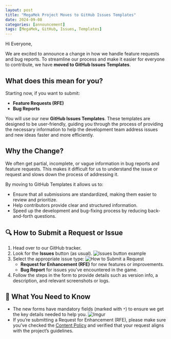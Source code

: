 ```yaml
---
layout: post
title: "MegaMek Project Moves to GitHub Issues Templates"
date: 2024-09-08
categories: [announcement]
tags: [MegaMek, GitHub, Issues, Templates]
---
```


Hi Everyone,

We are excited to announce a change in how we handle feature requests and bug reports. To streamline our process and make it easier for everyone to contribute, we have **moved to GitHub Issues Templates**.

## What does this mean for you?

Starting now, if you want to submit:

- **Feature Requests (RFE)**
- **Bug Reports**

You will use our new **GitHub Issues Templates**. These templates are designed to be user-friendly, guiding you through the process of providing the necessary information to help the development team address issues and new ideas faster and more efficiently.

## Why the Change?

We often get partial, incomplete, or vague information in bug reports and feature requests. This makes it difficult for us to understand the issue or request and slows down the process of addressing it.

By moving to GitHub Templates it allows us to:

- Ensure that all submissions are standardized, making them easier to review and prioritize.
- Help contributors provide clear and structured information.
- Speed up the development and bug-fixing process by reducing back-and-forth questions.

## 🔍 How to Submit a Request or Issue

1. Head over to our GitHub tracker.
2. Look for the **Issues** button (as usual).
   ![Issues button example](https://i.imgur.com/ccVxKja.png)
3. Select the appropriate issue type:
   ![How to Submit a Request](https://i.imgur.com/nM2yUmZ.png)
    - **Request for Enhancement (RFE)** for new features or improvements.
    - **Bug Report** for issues you’ve encountered in the game.
4. Follow the steps in the form to provide details such as version info, a description, and relevant screenshots or logs.

## 📄 What You Need to Know

- The new forms have mandatory fields (marked with `*`) to ensure we get the key details needed to help you.
![Imgur](https://i.imgur.com/VD1sxeI.png)
- If you’re submitting a Request for Enhancement (RFE), please make sure you’ve checked the [Content Policy](https://github.com/MegaMek/megamek/wiki/Unofficial-or-Non%E2%80%90Canon-Content-Policy) and verified that your request aligns with the project’s guidelines.

